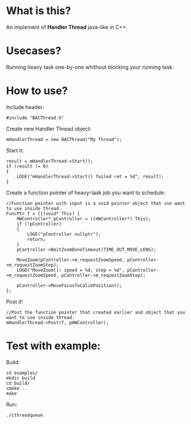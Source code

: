 # What is this?

An implement of **Handler Thread** java-like in C++. 

# Usecases?

Running heavy task one-by-one whithout blocking your running task.

# How to use?
Include header:
    
    #include "BACThread.h"

Create new Handler Thread object:

    mHandlerThread = new BACThread("My Thread");
Start it:

    result = mHandlerThread->Start();
    if (result != 0)
    {
        LOGE("mHandlerThread->Start() failed ret = %d", result);
    }

Create a function pointer of heavy-task job you want to schedule:

    //Function pointer with input is a void pointer object that use want to use inside thread.
    FuncPtr f = [](void* This) {
        HWController* pController = ((HWController*) This);
        if (!pController)
        {
            LOGE("pController nullptr");
            return;
        }
        pController->WaitZoomDoneTimeout(TIME_OUT_MOVE_LENS);
        
        MoveZoom(pController->m_requestZoomSpeed, pController->m_requestZoomStep);
        LOGD("MoveZoom(): speed = %d, step = %d", pController->m_requestZoomSpeed, pController->m_requestZoomStep);
        
        pController->MoveFocusToCalibPosition();
    };
Post it!

    //Post the function pointer that created earlier and object that you want to use inside thread.
    mHandlerThread->Post(f, pHWController);

# Test with example:
Build:

    cd examples/
    mkdir build
    cd build/
    cmake ..
    make
Run:
    
    ./cthreadqueue
